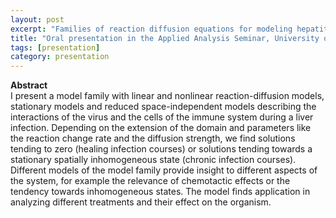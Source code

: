 ```yaml
---
layout: post
excerpt: "Families of reaction diffusion equations for modeling hepatitis" 
title: "Oral presentation in the Applied Analysis Seminar, University of Graz, Austria"
tags: [presentation]
category: presentation
---
```


<b>Abstract</b><br>
I present a model family with linear and nonlinear reaction-diffusion models, stationary models and reduced space-independent models describing the interactions of the virus and the cells of the immune system during a liver infection.
Depending on the extension of the domain and parameters like the reaction change rate and the diffusion strength, we find solutions tending to zero (healing infection courses) or solutions tending towards a stationary spatially inhomogeneous state (chronic infection courses). 
 Different models of the model family provide insight to different aspects of the system, for example the relevance of chemotactic effects or the tendency towards inhomogeneous states. 
The model finds application in analyzing different treatments and their effect on the organism. 

